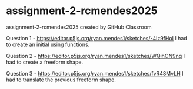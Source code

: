 # assignment-2-rcmendes2025
assignment-2-rcmendes2025 created by GitHub Classroom

Question 1 - https://editor.p5js.org/ryan.mendes1/sketches/-4lz9fHoI
I had to create an initial using functions.

Question 2 - https://editor.p5js.org/ryan.mendes1/sketches/WQihON9nq
I had to create a freeform shape.

Question 3 - https://editor.p5js.org/ryan.mendes1/sketches/fvR48MvLH
I had to translate the previous freeform shape.
